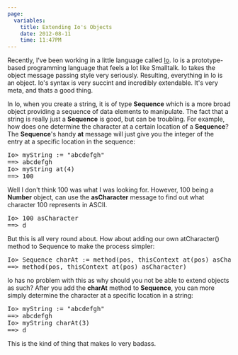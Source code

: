 ```yaml
---
page:
  variables:
    title: Extending Io's Objects
    date: 2012-08-11
    time: 11:47PM
---
```

Recently, I've been working in a little language called [Io](http://iolanguage.com). Io is a prototype-based programming language that feels a lot like Smalltalk. Io takes the object message passing style very seriously. Resulting, everything in Io is an object. Io's syntax is very succint and incredibly extendable. It's very meta, and thats a good thing.

In Io, when you create a string, it is of type **Sequence** which is a more broad object providing a sequence of data elements to manipulate. The fact that a string is really just a **Sequence** is good, but can be troubling. For example, how does one determine the character at a certain location of a **Sequence**? The **Sequence**'s handy **at** message will just give you the integer of the entry at a specific location in the sequence:

<pre class="sh_c">
Io> myString := "abcdefgh"
==> abcdefgh
Io> myString at(4)
==> 100
</pre>

Well I don't think 100 was what I was looking for. However, 100 being a **Number** object, can use the **asCharacter** message to find out what character 100 represents in ASCII.

<pre class="sh_c">
Io> 100 asCharacter
==> d
</pre>

But this is all very round about. How about adding our own atCharacter() method to Sequence to make the process simpler:

<pre class="sh_c">
Io> Sequence charAt := method(pos, thisContext at(pos) asCharacter)
==> method(pos, thisContext at(pos) asCharacter)
</pre>

Io has no problem with this as why should you not be able to extend objects as such? After you add the **charAt** method to **Sequence**, you can more simply determine the character at a specific location in a string:

<pre class="sh_c">
Io> myString := "abcdefgh"
==> abcdefgh
Io> myString charAt(3)
==> d
</pre>

This is the kind of thing that makes Io very badass.
